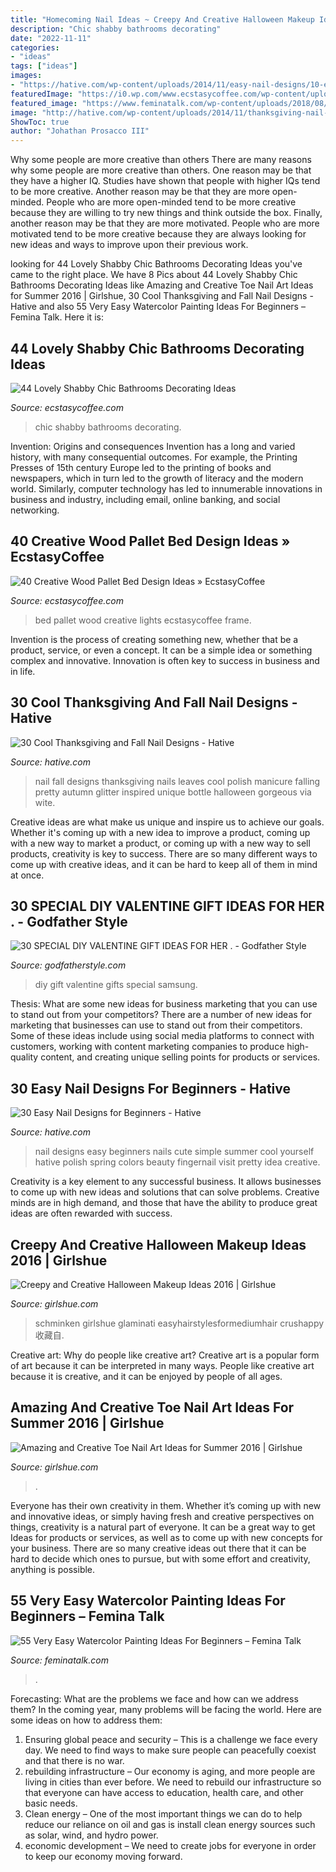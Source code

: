 ```yaml
---
title: "Homecoming Nail Ideas ~ Creepy And Creative Halloween Makeup Ideas 2016"
description: "Chic shabby bathrooms decorating"
date: "2022-11-11"
categories:
- "ideas"
tags: ["ideas"]
images:
- "https://hative.com/wp-content/uploads/2014/11/easy-nail-designs/10-easy-nail-designs-for-beginners.jpg"
featuredImage: "https://i0.wp.com/www.ecstasycoffee.com/wp-content/uploads/2016/10/Rustic-Pallet-Bed-Frame-with-Lights.jpg?resize=720%2C960"
featured_image: "https://www.feminatalk.com/wp-content/uploads/2018/08/Very-Easy-Watercolor-Painting-Ideas-for-beginners00012.jpg"
image: "http://hative.com/wp-content/uploads/2014/11/thanksgiving-nail-designs/18-thanksgiving-and-fall-nail-designs.jpg"
ShowToc: true
author: "Johathan Prosacco III"
---
```



Why some people are more creative than others
There are many reasons why some people are more creative than others. One reason may be that they have a higher IQ. Studies have shown that people with higher IQs tend to be more creative. Another reason may be that they are more open-minded. People who are more open-minded tend to be more creative because they are willing to try new things and think outside the box. Finally, another reason may be that they are more motivated. People who are more motivated tend to be more creative because they are always looking for new ideas and ways to improve upon their previous work.

	

		
looking for 44 Lovely Shabby Chic Bathrooms Decorating Ideas you've came to the right place. We have 8 Pics about 44 Lovely Shabby Chic Bathrooms Decorating Ideas like Amazing and Creative Toe Nail Art Ideas for Summer 2016 | Girlshue, 30 Cool Thanksgiving and Fall Nail Designs - Hative and also 55 Very Easy Watercolor Painting Ideas For Beginners – Femina Talk. Here it is:
		
    
## 44 Lovely Shabby Chic Bathrooms Decorating Ideas

<img loading=lazy src="https://www.ecstasycoffee.com/wp-content/uploads/2016/10/shabby-chic-bathrooms-18.jpg" onerror="this.onerror=null;this.src='https://tse4.mm.bing.net/th?id=OIP.Hz6L1dZ6rhxsvf-qQeHJ9AHaKh&amp;pid=15.1';" alt="44 Lovely Shabby Chic Bathrooms Decorating Ideas">

_Source: ecstasycoffee.com_

>chic shabby bathrooms decorating. 

	

Invention: Origins and consequences
Invention has a long and varied history, with many consequential outcomes. For example, the Printing Presses of 15th century Europe led to the printing of books and newspapers, which in turn led to the growth of literacy and the modern world. Similarly, computer technology has led to innumerable innovations in business and industry, including email, online banking, and social networking.

    
## 40 Creative Wood Pallet Bed Design Ideas » EcstasyCoffee

<img loading=lazy src="https://i0.wp.com/www.ecstasycoffee.com/wp-content/uploads/2016/10/Rustic-Pallet-Bed-Frame-with-Lights.jpg?resize=720%2C960" onerror="this.onerror=null;this.src='https://tse1.mm.bing.net/th?id=OIP.OQ6QtbR80bJzUKSsFY9aMAHaJ4&amp;pid=15.1';" alt="40 Creative Wood Pallet Bed Design Ideas » EcstasyCoffee">

_Source: ecstasycoffee.com_

>bed pallet wood creative lights ecstasycoffee frame. 

	

Invention is the process of creating something new, whether that be a product, service, or even a concept. It can be a simple idea or something complex and innovative. Innovation is often key to success in business and in life.

    
## 30 Cool Thanksgiving And Fall Nail Designs - Hative

<img loading=lazy src="http://hative.com/wp-content/uploads/2014/11/thanksgiving-nail-designs/18-thanksgiving-and-fall-nail-designs.jpg" onerror="this.onerror=null;this.src='https://tse2.mm.bing.net/th?id=OIP.bpSNyEQWzOt7rDfGBEKYhQHaKx&amp;pid=15.1';" alt="30 Cool Thanksgiving and Fall Nail Designs - Hative">

_Source: hative.com_

>nail fall designs thanksgiving nails leaves cool polish manicure falling pretty autumn glitter inspired unique bottle halloween gorgeous via wite. 

	

Creative ideas are what make us unique and inspire us to achieve our goals. Whether it's coming up with a new idea to improve a product, coming up with a new way to market a product, or coming up with a new way to sell products, creativity is key to success. There are so many different ways to come up with creative ideas, and it can be hard to keep all of them in mind at once.

    
## 30 SPECIAL DIY VALENTINE GIFT IDEAS FOR HER . - Godfather Style

<img loading=lazy src="http://godfatherstyle.com/wp-content/uploads/2016/11/gifts-for-her.jpg" onerror="this.onerror=null;this.src='https://tse4.mm.bing.net/th?id=OIP.D6CGszZbzxkfaizSbNgS6gHaLH&amp;pid=15.1';" alt="30 SPECIAL DIY VALENTINE GIFT IDEAS FOR HER . - Godfather Style">

_Source: godfatherstyle.com_

>diy gift valentine gifts special samsung. 

	

Thesis: What are some new ideas for business marketing that you can use to stand out from your competitors?
There are a number of new ideas for marketing that businesses can use to stand out from their competitors. Some of these ideas include using social media platforms to connect with customers, working with content marketing companies to produce high-quality content, and creating unique selling points for products or services.

    
## 30 Easy Nail Designs For Beginners - Hative

<img loading=lazy src="https://hative.com/wp-content/uploads/2014/11/easy-nail-designs/10-easy-nail-designs-for-beginners.jpg" onerror="this.onerror=null;this.src='https://tse3.mm.bing.net/th?id=OIP.ecU7DHnwjSRTy89qLPMjcwHaKe&amp;pid=15.1';" alt="30 Easy Nail Designs for Beginners - Hative">

_Source: hative.com_

>nail designs easy beginners nails cute simple summer cool yourself hative polish spring colors beauty fingernail visit pretty idea creative. 

	

Creativity is a key element to any successful business. It allows businesses to come up with new ideas and solutions that can solve problems. Creative minds are in high demand, and those that have the ability to produce great ideas are often rewarded with success.

    
## Creepy And Creative Halloween Makeup Ideas 2016 | Girlshue

<img loading=lazy src="https://www.girlshue.com/wp-content/uploads/2016/10/Creepy-and-Creative-Halloween-Makeup-Ideas-2016-10.jpg" onerror="this.onerror=null;this.src='https://tse4.mm.bing.net/th?id=OIP.fzTI5mIXNF9lca6mc4-sAQHaLG&amp;pid=15.1';" alt="Creepy and Creative Halloween Makeup Ideas 2016 | Girlshue">

_Source: girlshue.com_

>schminken girlshue glaminati easyhairstylesformediumhair crushappy 收藏自. 

	

Creative art: Why do people like creative art?
Creative art is a popular form of art because it can be interpreted in many ways. People like creative art because it is creative, and it can be enjoyed by people of all ages.

    
## Amazing And Creative Toe Nail Art Ideas For Summer 2016 | Girlshue

<img loading=lazy src="https://www.girlshue.com/wp-content/uploads/2016/07/Amazing-and-Creative-Toe-Nail-Art-Ideas-for-Summer-2016-10.jpg" onerror="this.onerror=null;this.src='https://tse1.mm.bing.net/th?id=OIP.tWYlHtFAVDYCB8PjSZlRyAHaNK&amp;pid=15.1';" alt="Amazing and Creative Toe Nail Art Ideas for Summer 2016 | Girlshue">

_Source: girlshue.com_

>. 

	

Everyone has their own creativity in them. Whether it’s coming up with new and innovative ideas, or simply having fresh and creative perspectives on things, creativity is a natural part of everyone. It can be a great way to get Ideas for products or services, as well as to come up with new concepts for your business. There are so many creative ideas out there that it can be hard to decide which ones to pursue, but with some effort and creativity, anything is possible.

    
## 55 Very Easy Watercolor Painting Ideas For Beginners – Femina Talk

<img loading=lazy src="https://www.feminatalk.com/wp-content/uploads/2018/08/Very-Easy-Watercolor-Painting-Ideas-for-beginners00012.jpg" onerror="this.onerror=null;this.src='https://tse1.mm.bing.net/th?id=OIP.xVZTKcQQwhbMDw9A0d1K6gHaKe&amp;pid=15.1';" alt="55 Very Easy Watercolor Painting Ideas For Beginners – Femina Talk">

_Source: feminatalk.com_

>. 

	

Forecasting: What are the problems we face and how can we address them?
In the coming year, many problems will be facing the world. Here are some ideas on how to address them: 
1. Ensuring global peace and security – This is a challenge we face every day. We need to find ways to make sure people can peacefully coexist and that there is no war. 
2. rebuilding infrastructure – Our economy is aging, and more people are living in cities than ever before. We need to rebuild our infrastructure so that everyone can have access to education, health care, and other basic needs. 
3. Clean energy – One of the most important things we can do to help reduce our reliance on oil and gas is install clean energy sources such as solar, wind, and hydro power. 
4. economic development – We need to create jobs for everyone in order to keep our economy moving forward.

